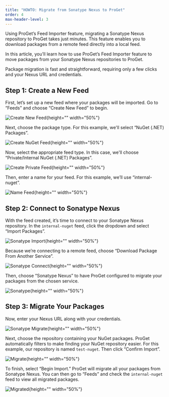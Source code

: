 ```yaml
---
title: "HOWTO: Migrate from Sonatype Nexus to ProGet"
order: 4
max-header-level: 3
---
```


Using ProGet’s Feed Importer feature, migrating a Sonatype Nexus repository to ProGet takes just minutes. This feature enables you to download packages from a remote feed directly into a local feed. 

In this article, you’ll learn how to use ProGet’s Feed Importer feature to move packages from your Sonatype Nexus repositories to ProGet. 

Package migration is fast and straightforward, requiring only a few clicks and your Nexus URL and credentials.

## Step 1: Create a New Feed
First, let’s set up a new feed where your packages will be imported. Go to “Feeds” and choose “Create New Feed” to begin.

![Create New Feed](/resources/docs/proget-feeds-createnewfeed.png){height="" width="50%"}

Next, choose the package type. For this example, we'll select “NuGet (.NET) Packages”.

![Create NuGet Feed](/resources/docs/proget-newfeed-nugetselect.png){height="" width="50%"}

Now, select the appropriate feed type. In this case, we'll choose “Private/Internal NuGet (.NET) Packages”.

![Create Private Feed](/resources/docs/proget-createfeed-privatefeed.png){height="" width="50%"}

Then, enter a name for your feed. For this example, we’ll use “internal-nuget”.

![Name Feed](/resources/docs/proget-createfeed-name.png){height="" width="50%"}

## Step 2: Connect to Sonatype Nexus
With the feed created, it’s time to connect to your Sonatype Nexus repository. In the `internal-nuget` feed, click the dropdown and select “Import Packages”.

![Sonatype Import](/resources/docs/proget-importpackages.png){height="" width="50%"}

Because we’re connecting to a remote feed, choose “Download Package From Another Service”.

![Sonatype Connect](/resources/docs/proget-downloadpackage-azure.png){height="" width="50%"}

Then, choose “Sonatype Nexus” to have ProGet configured to migrate your packages from the chosen service.

![Sonatype](/resources/docs/proget-connectfeed-migrate-sonatype.png){height="" width="50%"}

## Step 3: Migrate Your Packages
Now, enter your Nexus URL along with your credentials. 

![Sonatype Migrate](/resources/docs/proget-migrate-sonatype.png){height="" width="50%"}

Next, choose the repository containing your NuGet packages. ProGet automatically filters to make finding your NuGet repository easier. For this example, our repository is named `test-nuget`. Then click “Confirm Import”.

![Migrate](/resources/docs/proget-migrate-sonatype-feed.png){height="" width="50%"}

To finish, select “Begin Import.” ProGet will migrate all your packages from Sonatype Nexus. You can then go to “Feeds” and check the `internal-nuget` feed to view all migrated packages.

![Migrated](/resources/docs/proget-nugetfeed-fakepackages.png){height="" width="50%"}
